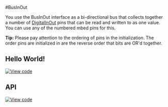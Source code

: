 #BusInOut

You use the BusInOut interface as a bi-directional bus that collects together a number of [DigitalInOut](DigitalInOut.md) pins that can be read and written to as one value. You can use any of the numbered mbed pins for this.

<span class="tips">**Tip:** Please pay attention to the ordering of pins in the initialization. The order pins are initialized in are the reverse order that bits are OR'd together.</span>


## Hello World!

[![View code](https://www.mbed.com/embed/?url=https://developer.mbed.org/teams/mbed_example/code/BusInOut_HelloWorld/)](https://developer.mbed.org/teams/mbed_example/code/BusInOut_HelloWorld/file/d6010b360bca/main.cpp) 

## API

[![View code](https://www.mbed.com/embed/?type=library)](https://developer.mbed.org/users/mbed_official/code/mbed/docs/6c34061e7c34//classmbed_1_1BusInOut.html) 
